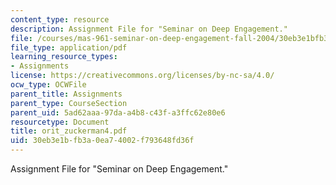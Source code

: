 ```yaml
---
content_type: resource
description: Assignment File for "Seminar on Deep Engagement."
file: /courses/mas-961-seminar-on-deep-engagement-fall-2004/30eb3e1bfb3a0ea74002f793648fd36f_orit_zuckerman4.pdf
file_type: application/pdf
learning_resource_types:
- Assignments
license: https://creativecommons.org/licenses/by-nc-sa/4.0/
ocw_type: OCWFile
parent_title: Assignments
parent_type: CourseSection
parent_uid: 5ad62aaa-97da-a4b8-c43f-a3ffc62e80e6
resourcetype: Document
title: orit_zuckerman4.pdf
uid: 30eb3e1b-fb3a-0ea7-4002-f793648fd36f
---
```

Assignment File for "Seminar on Deep Engagement."